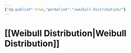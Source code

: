 ```yaml
---
{"dg-publish":true,"permalink":"/weibull-distribution/"}
---
```


# [[Weibull Distribution\|Weibull Distribution]]

